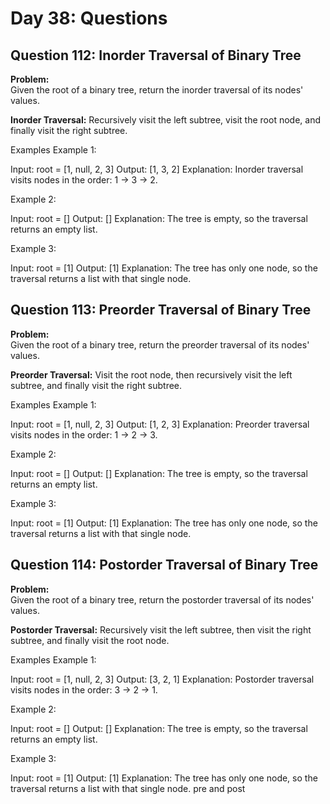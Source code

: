 # Day 38: Questions

## Question 112: Inorder Traversal of Binary Tree

**Problem:**  
Given the root of a binary tree, return the inorder traversal of its nodes' values.

**Inorder Traversal:** Recursively visit the left subtree, visit the root node, and finally visit the right subtree.

Examples
Example 1:

Input: root = [1, null, 2, 3]
Output: [1, 3, 2]
Explanation:
Inorder traversal visits nodes in the order: 1 -> 3 -> 2.

Example 2:

Input: root = []
Output: []
Explanation: The tree is empty, so the traversal returns an empty list.

Example 3:

Input: root = [1]
Output: [1]
Explanation: The tree has only one node, so the traversal returns a list with that single node.

## Question 113: Preorder Traversal of Binary Tree

**Problem:**  
Given the root of a binary tree, return the preorder traversal of its nodes' values.

**Preorder Traversal:** Visit the root node, then recursively visit the left subtree, and finally visit the right subtree.

Examples
Example 1:

Input: root = [1, null, 2, 3]
Output: [1, 2, 3]
Explanation:
Preorder traversal visits nodes in the order: 1 -> 2 -> 3.

Example 2:

Input: root = []
Output: []
Explanation: The tree is empty, so the traversal returns an empty list.

Example 3:

Input: root = [1]
Output: [1]
Explanation: The tree has only one node, so the traversal returns a list with that single node.

## Question 114: Postorder Traversal of Binary Tree

**Problem:**  
Given the root of a binary tree, return the postorder traversal of its nodes' values.

**Postorder Traversal:** Recursively visit the left subtree, then visit the right subtree, and finally visit the root node.

Examples
Example 1:

Input: root = [1, null, 2, 3]
Output: [3, 2, 1]
Explanation:
Postorder traversal visits nodes in the order: 3 -> 2 -> 1.

Example 2:

Input: root = []
Output: []
Explanation: The tree is empty, so the traversal returns an empty list.

Example 3:

Input: root = [1]
Output: [1]
Explanation: The tree has only one node, so the traversal returns a list with that single node.
pre and post
